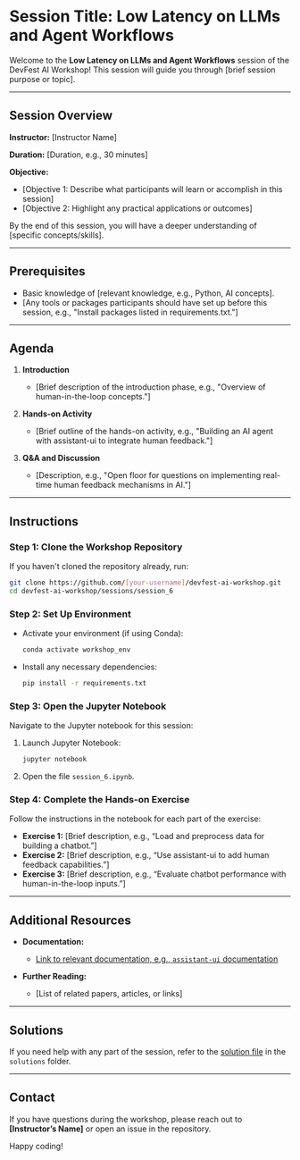 
# Session Title: Low Latency on LLMs and Agent Workflows

Welcome to the **Low Latency on LLMs and Agent Workflows** session of the DevFest AI Workshop! This session will guide you through [brief session purpose or topic].

---

## Session Overview

**Instructor:** [Instructor Name]

**Duration:** [Duration, e.g., 30 minutes]

**Objective:**  
- [Objective 1: Describe what participants will learn or accomplish in this session]
- [Objective 2: Highlight any practical applications or outcomes]
  
By the end of this session, you will have a deeper understanding of [specific concepts/skills].

---

## Prerequisites

- Basic knowledge of [relevant knowledge, e.g., Python, AI concepts].
- [Any tools or packages participants should have set up before this session, e.g., "Install packages listed in requirements.txt."]

---

## Agenda

1. **Introduction**  
   - [Brief description of the introduction phase, e.g., "Overview of human-in-the-loop concepts."]

2. **Hands-on Activity**  
   - [Brief outline of the hands-on activity, e.g., "Building an AI agent with assistant-ui to integrate human feedback."]

3. **Q&A and Discussion**  
   - [Description, e.g., "Open floor for questions on implementing real-time human feedback mechanisms in AI."]

---

## Instructions

### Step 1: Clone the Workshop Repository
If you haven't cloned the repository already, run:
```bash
git clone https://github.com/[your-username]/devfest-ai-workshop.git
cd devfest-ai-workshop/sessions/session_6
```

### Step 2: Set Up Environment
- Activate your environment (if using Conda):
  ```bash
  conda activate workshop_env
  ```
- Install any necessary dependencies:
  ```bash
  pip install -r requirements.txt
  ```

### Step 3: Open the Jupyter Notebook
Navigate to the Jupyter notebook for this session:
1. Launch Jupyter Notebook:
   ```bash
   jupyter notebook
   ```
2. Open the file `session_6.ipynb`.

### Step 4: Complete the Hands-on Exercise
Follow the instructions in the notebook for each part of the exercise:

- **Exercise 1:** [Brief description, e.g., “Load and preprocess data for building a chatbot.”]
- **Exercise 2:** [Brief description, e.g., “Use assistant-ui to add human feedback capabilities.”]
- **Exercise 3:** [Brief description, e.g., “Evaluate chatbot performance with human-in-the-loop inputs.”]

---

## Additional Resources

- **Documentation:**  
  - [Link to relevant documentation, e.g., `assistant-ui` documentation](https://link-to-docs.com)
  
- **Further Reading:**  
  - [List of related papers, articles, or links]

---

## Solutions

If you need help with any part of the session, refer to the [solution file](../solutions/session_6_solution.ipynb) in the `solutions` folder.

---

## Contact

If you have questions during the workshop, please reach out to **[Instructor’s Name]** or open an issue in the repository.

Happy coding!
